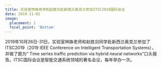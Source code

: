 ```yaml
---
title: 实验室林姝老师和赵胜剑赴新西兰奥克兰参加ITSC2019国际会议
date: 2019-11-01
image:
  placement: 1
  focal_point: 'Bottom'
---
```


2019年10月26日-31日，实验室林姝老师和赵胜剑同学赴新西兰奥克兰参加了ITSC2019（2019 IEEE Conference on Intelligent Transportation Systems），并做了题为” Time series traffic prediction via hybrid neural networks”口头报告。ITSC国际会议是智能交通系统领域的著名会议，每年举办一次。
